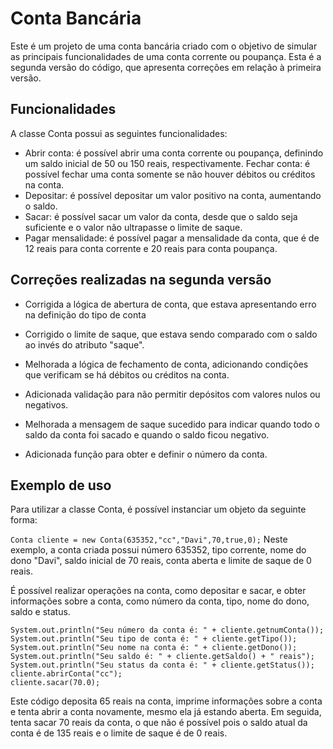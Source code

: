 # Conta Bancária
Este é um projeto de uma conta bancária criado com o objetivo de simular as principais funcionalidades de uma conta corrente ou poupança. Esta é a segunda versão do código, que apresenta correções em relação à primeira versão.

<h2>Funcionalidades</h2>
A classe Conta possui as seguintes funcionalidades:


- Abrir conta: é possível abrir uma conta corrente ou poupança, definindo um saldo inicial de 50 ou 150 reais, respectivamente.
Fechar conta: é possível fechar uma conta somente se não houver débitos ou créditos na conta.
- Depositar: é possível depositar um valor positivo na conta, aumentando o saldo.
- Sacar: é possível sacar um valor da conta, desde que o saldo seja suficiente e o valor não ultrapasse o limite de saque.
- Pagar mensalidade: é possível pagar a mensalidade da conta, que é de 12 reais para conta corrente e 20 reais para conta poupança.

<h2>Correções realizadas na segunda versão</h2>

- Corrigida a lógica de abertura de conta, que estava apresentando erro na definição do tipo de conta

- Corrigido o limite de saque, que estava sendo comparado com o saldo ao invés do atributo "saque".
- Melhorada a lógica de fechamento de conta, adicionando condições que verificam se há débitos ou créditos na conta.
- Adicionada validação para não permitir depósitos com valores nulos ou negativos.
- Melhorada a mensagem de saque sucedido para indicar quando todo o saldo da conta foi sacado e quando o saldo ficou negativo.
- Adicionada função para obter e definir o número da conta.
<h2>Exemplo de uso</h2>
Para utilizar a classe Conta, é possível instanciar um objeto da seguinte forma:

```Conta cliente = new Conta(635352,"cc","Davi",70,true,0);```
Neste exemplo, a conta criada possui número 635352, tipo corrente, nome do dono "Davi", saldo inicial de 70 reais, conta aberta e limite de saque de 0 reais.

É possível realizar operações na conta, como depositar e sacar, e obter informações sobre a conta, como número da conta, tipo, nome do dono, saldo e status.

```cliente.depositar(65.0);
System.out.println("Seu número da conta é: " + cliente.getnumConta());
System.out.println("Seu tipo de conta é: " + cliente.getTipo());
System.out.println("Seu nome na conta é: " + cliente.getDono());
System.out.println("Seu saldo é: " + cliente.getSaldo() + " reais");
System.out.println("Seu status da conta é: " + cliente.getStatus());
cliente.abrirConta("cc");
cliente.sacar(70.0);
```


Este código deposita 65 reais na conta, imprime informações sobre a conta e tenta abrir a conta novamente, mesmo ela já estando aberta. Em seguida, tenta sacar 70 reais da conta, o que não é possível pois o saldo atual da conta é de 135 reais e o limite de saque é de 0 reais.
